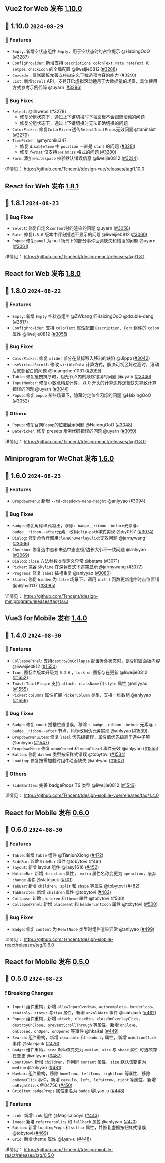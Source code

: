 ## Vue2 for Web 发布 [1.10.0](https://github.com/Tencent/tdesign-vue/releases/tag/1.10.0)
## 🌈 1.10.0 `2024-08-29`
### 🚀 Features
- `Empty`: 新增空状态组件 `Empty`，用于空状态时的占位提示 @HaixingOoO  ([#3287](https://github.com/Tencent/tdesign-vue/pull/3287))
- `ConfigProvider`: 新增支持 `descriptions.colonText rate.rateText 和 setpes.checkIcon` 的全局配置 @liweijie0812 ([#3288](https://github.com/Tencent/tdesign-vue/pull/3288))
- `Cascader`: 级联面板完善支持自定义下拉选项内容的能力 ([#3290](https://github.com/Tencent/tdesign-vue/pull/3290))
- `List`: 新增`scroll` API，支持开启虚拟滚动适用于大数据量的场景，具体使用方式参考示例代码
@uyarn ([#3286](https://github.com/Tencent/tdesign-vue/pull/3286))

### 🐞 Bug Fixes
- `Select`: @dhwebs ([#3278](https://github.com/Tencent/tdesign-vue/pull/3278))
  - 修复分组状态下，通过上下键切换时下拉面板不会跟随滚动的问题
  - 修复分组状态下，通过上下键切换时无法正确切换的问题
- `ColorPicker`: 修复`ColorPicker`透传`SelectInputProps`无效问题 @taninsist ([#3279](https://github.com/Tencent/tdesign-vue/pull/3279))
- `TimePicker`: @myronliu347 
  - 修复 `disableTime` 中 `position` 一直是 `start` 的问题 ([#3281](https://github.com/Tencent/tdesign-vue/pull/3281))
  - 修复 `format` 仅支持 `HH:mm:ss` 格式的问题 ([#3280](https://github.com/Tencent/tdesign-vue/pull/3280))
- `Form`: 添加 `whitespace` 校验默认错误信息 @liweijie0812 ([#3284](https://github.com/Tencent/tdesign-vue/pull/3284))



详情见： https://github.com/Tencent/tdesign-vue/releases/tag/1.10.0
## React for Web 发布  [1.8.1](https://github.com/Tencent/tdesign-react/releases/tag/1.8.1)
## 🌈 1.8.1 `2024-08-23` 
### 🐞 Bug Fixes
- `Select`: 修复自定义`content`时的渲染的问题 @uyarn ([#3058](https://github.com/Tencent/tdesign-react/pull/3058))
- `Rate`: 修复`1.8.0` 版本中评分描述不显示的问题 @liweijie0812 ([#3060](https://github.com/Tencent/tdesign-react/pull/3060))
- `Popup`: 修复`panel` 为 null 场景下的部分事件回调缺失和错误的问题 @uyarn ([#3061](https://github.com/Tencent/tdesign-react/pull/3061))


详情见： https://github.com/Tencent/tdesign-react/releases/tag/1.8.1
## React for Web 发布  [1.8.0](https://github.com/Tencent/tdesign-react/releases/tag/1.8.0)
## 🌈 1.8.0 `2024-08-22` 
### 🚀 Features
- `Empty`: 新增 `Empty` 空状态组件 @ZWkang @HaixingOoO @double-deng ([#2817](https://github.com/Tencent/tdesign-react/pull/2817))
- `ConfigProvider`: 支持 `colonText` 属性配置 `Description`、`Form` 组件的 `colon` 属性 @liweijie0812 ([#3055](https://github.com/Tencent/tdesign-react/pull/3055))

### 🐞 Bug Fixes
- `ColorPicker`: 修复 `slider` 部分在鼠标移入移出的缺陷 @Jippp ([#3042](https://github.com/Tencent/tdesign-react/pull/3042))
- `useVirtualScroll`: 修改 `visibleData` 计算方式，解决可视区域过高时，滚动后底部留白的问题 @huangchen1031 ([#2999](https://github.com/Tencent/tdesign-react/pull/2999))
- `Table`: 修复拖拽排序时，祖先节点内的顺序错误的问题 @uyarn ([#3046](https://github.com/Tencent/tdesign-react/pull/3046))
- `InputNumber`: 修复小数点精度计算，以 0 开头的计算边界逻辑缺失导致计算错误的问题 @uyarn ([#3046](https://github.com/Tencent/tdesign-react/pull/3046))
- `Popup`: 修复 `popup` 某些场景下，隐藏时定位会闪烁的问题 @HaixingOoO ([#3052](https://github.com/Tencent/tdesign-react/pull/3052))

### 🚧 Others
- `Popup`: 修复官网`Popup`的位置展示问题 @HaixingOoO ([#3048](https://github.com/Tencent/tdesign-react/pull/3048))
- `DatePicker`: 修复 presets 示例代码错误的问题 @uyarn ([#3050](https://github.com/Tencent/tdesign-react/pull/3050))


详情见： https://github.com/Tencent/tdesign-react/releases/tag/1.8.0
## Miniprogram for WeChat 发布 [1.6.0](https://github.com/Tencent/tdesign-miniprogram/releases/tag/1.6.0)
## 🌈 1.6.0 `2024-08-23` 
### 🚀 Features
- `DropdownMenu`: 新增 `--td-dropdown-menu-height` @anlyyao ([#3094](https://github.com/Tencent/tdesign-miniprogram/pull/3094))
### 🐞 Bug Fixes
- `Badge`: 修复角标样式溢出，移除`t-badge__ribbon--before`元素与`t-badge__ribbon--after`元素，改用`clip-path`样式实现 @jby0107 ([#3074](https://github.com/Tencent/tdesign-miniprogram/pull/3074))
- `Dialog`: 修复命令行调用`closeOnOverlayClick`无效问题 @jarmywang ([#3066](https://github.com/Tencent/tdesign-miniprogram/pull/3066))
- `Checkbox`: 修复选中态和未选中态直径/边长大小不一致问题 @anlyyao ([#3069](https://github.com/Tencent/tdesign-miniprogram/pull/3069))
- `Dialog`: `close` 方法参数类型定义异常 @betavs ([#3071](https://github.com/Tencent/tdesign-miniprogram/pull/3071))
- `Picker`: 兼容 `Skyline` 在深色模式下遮罩显示 @jarmywang ([#3077](https://github.com/Tencent/tdesign-miniprogram/pull/3077))
- `Progress`: 修复 `label` 插槽重复 @anlyyao ([#3080](https://github.com/Tencent/tdesign-miniprogram/pull/3080))
- `Slider`: 修复 `hidden` 为 `false` 场景下，调用 `init()` 函数更新组件时点位置错误 @jby0107 ([#3085](https://github.com/Tencent/tdesign-miniprogram/pull/3085))



详情见： https://github.com/Tencent/tdesign-miniprogram/releases/tag/1.6.0
## Vue3 for Mobile 发布 [1.4.0](https://github.com/Tencent/tdesign-mobile-vue/releases/tag/1.4.0)
## 🌈 1.4.0 `2024-08-30` 
### 🚀 Features
- `CollapsePanel`: 支持`destroyOnCollapse` 配置折叠状态时，是否销毁面板内容 @liweijie0812 ([#1550](https://github.com/Tencent/tdesign-mobile-vue/pull/1550))
- `Icon`:  图标库版本升级为 `0.2.6` ，`lock-on` 图标存在更新 @liweijie0812 ([#1552](https://github.com/Tencent/tdesign-mobile-vue/pull/1552))
- `Toast`:  `ToastPlugin` 支持 `attach`、`className` 和 `style` 属性 @anlyyao ([#1555](https://github.com/Tencent/tdesign-mobile-vue/pull/1555))
- `Picker`: `columns` 属性扩展 `PickerColumn` 类型，支持一维数组 @anlyyao ([#1556](https://github.com/Tencent/tdesign-mobile-vue/pull/1556))
### 🐞 Bug Fixes
- `Badge`: 修复 `count` 插槽位置错误，移除 `t-badge__ribbon--before` 元素与 `t-badge__ribbon--after` 节点，角标改用伪元素实现 @anlyyao ([#1539](https://github.com/Tencent/tdesign-mobile-vue/pull/1539))
- `DropdownMenuItem`: 修复 `label` 优先级错误，属性值优先级高于选中子项 @anlyyao ([#1547](https://github.com/Tencent/tdesign-mobile-vue/pull/1547))
- `DropdownMenu`: 修复 `menuOpened` 和 `menuClosed` 事件无效 @anlyyao ([#1555](https://github.com/Tencent/tdesign-mobile-vue/pull/1555))
- `Button`: 修复 `dashed` 类型按钮样式错误 @tobytovi ([#1534](https://github.com/Tencent/tdesign-mobile-vue/pull/1534))
- `Loading`: 修复按需加载时组件动画缺失 @anlyyao ([#1907](https://github.com/Tencent/tdesign-common/pull/1907))
### 🚧 Others
- `SideBarItem`: 完善 badgeProps TS 类型 @liweijie0812 ([#1546](https://github.com/Tencent/tdesign-mobile-vue/pull/1546))


详情见： https://github.com/Tencent/tdesign-mobile-vue/releases/tag/1.4.0
## React for Mobile 发布 [0.6.0](https://github.com/Tencent/tdesign-mobile-react/releases/tag/0.6.0)
## 🌈 0.6.0 `2024-08-30` 
### 🚀 Features
- `Table`: 新增 `Table` 组件 @TianlunXiong ([#472](https://github.com/Tencent/tdesign-mobile-react/pull/472))
- `SideBar`: 新增 `SideBar` 组件 @tobytovi ([#491](https://github.com/Tencent/tdesign-mobile-react/pull/491))
- `layout`: 新增 layout 组件 @jiasy1616 ([#452](https://github.com/Tencent/tdesign-mobile-react/pull/452))
- `NoticeBar`: 新增 `direction` 属性， `extra` 属性名称变更为 `operation`，废弃 `change` 事件 @slatejack ([#501](https://github.com/Tencent/tdesign-mobile-react/pull/501))
- `TabBar`:  新增 `children`、`split` 和 `shape` 等属性 @tobytovi ([#482](https://github.com/Tencent/tdesign-mobile-react/pull/482))
- `TabBarItem`:  新增 `children` 属性 @tobytovi ([#482](https://github.com/Tencent/tdesign-mobile-react/pull/482))
- `Collapse`: 新增 `children`  和 `theme` 属性 @tobytovi ([#500](https://github.com/Tencent/tdesign-mobile-react/pull/500))
- `CollapsePanel`: 新增 `placement`  和 `headerLeftIcon` 属性 @tobytovi ([#500](https://github.com/Tencent/tdesign-mobile-react/pull/500))

### 🐞 Bug Fixes
- `Badge`:  修复 `content` 为 `ReactNode` 类型时组件渲染异常 @anlyyao ([#499](https://github.com/Tencent/tdesign-mobile-react/pull/499))
 


详情见： https://github.com/Tencent/tdesign-mobile-react/releases/tag/0.6.0
## React for Mobile 发布 [0.5.0](https://github.com/Tencent/tdesign-mobile-react/releases/tag/0.5.0)
## 🌈 0.5.0 `2024-08-23` 
### ❗ Breaking Changes
- `Input`: 组件重构，新增 `allowInputOverMax`、`autocomplete`、`borderless`、`readonly`、`status` 与`tips` 属性，新增 `onValidate` 事件 @slatejack ([#467](https://github.com/Tencent/tdesign-mobile-react/pull/467))
- `Popup`: 组件重构，新增 `attach`、`closeBtn`、`closeOnOverlayClick`、`destroyOnClose`、`preventScrollThrough` 等属性，新增 `onClose`、`onClosed`、`onOpen`、`onOpened` 等事件 @hkaikai ([#449](https://github.com/Tencent/tdesign-mobile-react/pull/449))
- `Search`: 组件重构，新增 `clearable` 和 `readonly` 属性，新增 `onActionClick` 事件 @slatejack ([#476](https://github.com/Tencent/tdesign-mobile-react/pull/476))
- `Badge`: 组件重构，`size` 默认值变更为 `medium`，`size` 与 `shape` 属性 可选项存在变更 @anlyyao ([#487](https://github.com/Tencent/tdesign-mobile-react/pull/487))
- `CountDown`: 新增 `children`，作用同 `content` 属性，`size` 默认值变更为 `medium` @anlyyao ([#481](https://github.com/Tencent/tdesign-mobile-react/pull/481))
- `Navbar`: 组件重构，移除 `homeIcon`、`leftIcon`、`rightIcon` 等属性、移除 `onHomeClick` 事件，新增 `capsule`、`left`、`leftArrow`、`right` 等属性、新增 `onRightClick` @04756 ([#450](https://github.com/Tencent/tdesign-mobile-react/pull/450))
- `GridItem`:  `badgeProps` 属性更名为 `badge` @Lyan-u ([#448](https://github.com/Tencent/tdesign-mobile-react/pull/448))

### 🚀 Features
- `Link`: 新增 `Link` 组件 @Magicalboys ([#443](https://github.com/Tencent/tdesign-mobile-react/pull/443))
- `Image`: 新增 `referrerpolicy` 和 `fallback` 属性 @anlyyao ([#470](https://github.com/Tencent/tdesign-mobile-react/pull/470))
- `Button`: 新增 `loadingProps` 和 `suffix` 属性，并修复虚框按钮样式错误  @tobytovi ([#469](https://github.com/Tencent/tdesign-mobile-react/pull/469))
- `Grid`: 新增 theme 属性 @Lyan-u ([#448](https://github.com/Tencent/tdesign-mobile-react/pull/448))



详情见： https://github.com/Tencent/tdesign-mobile-react/releases/tag/0.5.0
